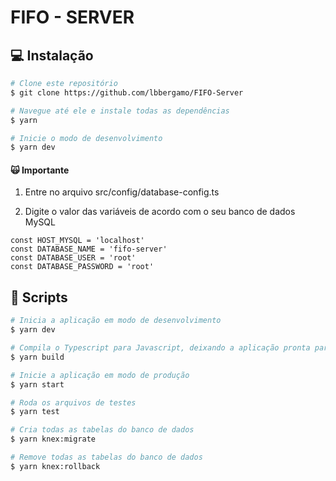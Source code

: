 # FIFO - SERVER

## :computer: Instalação

```bash
# Clone este repositório
$ git clone https://github.com/lbbergamo/FIFO-Server

# Navegue até ele e instale todas as dependências
$ yarn

# Inicie o modo de desenvolvimento
$ yarn dev
```

#### :scream_cat:  Importante
1. Entre no arquivo src/config/database-config.ts

2. Digite o valor das variáveis de acordo com o seu banco de dados MySQL
```
const HOST_MYSQL = 'localhost'
const DATABASE_NAME = 'fifo-server'
const DATABASE_USER = 'root'
const DATABASE_PASSWORD = 'root'
```

## :memo: Scripts
```bash
# Inicia a aplicação em modo de desenvolvimento
$ yarn dev

# Compila o Typescript para Javascript, deixando a aplicação pronta para produção
$ yarn build

# Inicie a aplicação em modo de produção
$ yarn start

# Roda os arquivos de testes
$ yarn test

# Cria todas as tabelas do banco de dados
$ yarn knex:migrate

# Remove todas as tabelas do banco de dados
$ yarn knex:rollback 
```
